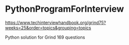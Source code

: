# PythonProgramForInterview

https://www.techinterviewhandbook.org/grind75?weeks=25&order=topics&grouping=topics

Python solution for Grind 169 questions